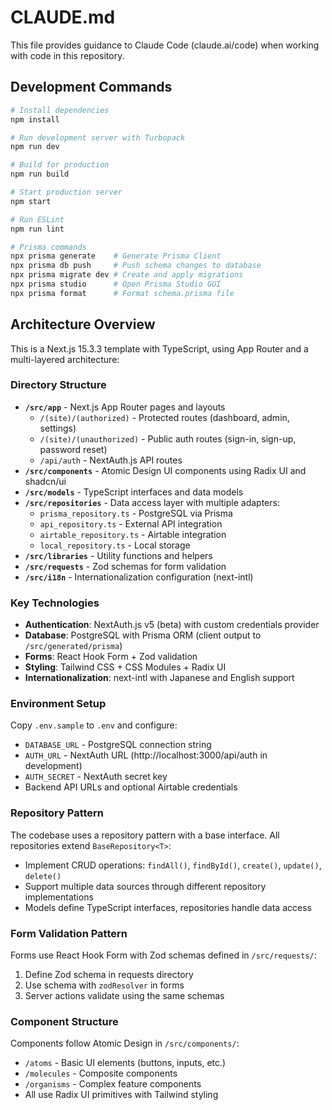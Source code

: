 # CLAUDE.md

This file provides guidance to Claude Code (claude.ai/code) when working with code in this repository.

## Development Commands

```bash
# Install dependencies
npm install

# Run development server with Turbopack
npm run dev

# Build for production
npm run build

# Start production server
npm start

# Run ESLint
npm run lint

# Prisma commands
npx prisma generate    # Generate Prisma Client
npx prisma db push     # Push schema changes to database
npx prisma migrate dev # Create and apply migrations
npx prisma studio      # Open Prisma Studio GUI
npx prisma format      # Format schema.prisma file
```

## Architecture Overview

This is a Next.js 15.3.3 template with TypeScript, using App Router and a multi-layered architecture:

### Directory Structure
- **`/src/app`** - Next.js App Router pages and layouts
  - `/(site)/(authorized)` - Protected routes (dashboard, admin, settings)
  - `/(site)/(unauthorized)` - Public auth routes (sign-in, sign-up, password reset)
  - `/api/auth` - NextAuth.js API routes
- **`/src/components`** - Atomic Design UI components using Radix UI and shadcn/ui
- **`/src/models`** - TypeScript interfaces and data models
- **`/src/repositories`** - Data access layer with multiple adapters:
  - `prisma_repository.ts` - PostgreSQL via Prisma
  - `api_repository.ts` - External API integration
  - `airtable_repository.ts` - Airtable integration
  - `local_repository.ts` - Local storage
- **`/src/libraries`** - Utility functions and helpers
- **`/src/requests`** - Zod schemas for form validation
- **`/src/i18n`** - Internationalization configuration (next-intl)

### Key Technologies
- **Authentication**: NextAuth.js v5 (beta) with custom credentials provider
- **Database**: PostgreSQL with Prisma ORM (client output to `/src/generated/prisma`)
- **Forms**: React Hook Form + Zod validation
- **Styling**: Tailwind CSS + CSS Modules + Radix UI
- **Internationalization**: next-intl with Japanese and English support

### Environment Setup
Copy `.env.sample` to `.env` and configure:
- `DATABASE_URL` - PostgreSQL connection string
- `AUTH_URL` - NextAuth URL (http://localhost:3000/api/auth in development)
- `AUTH_SECRET` - NextAuth secret key
- Backend API URLs and optional Airtable credentials

### Repository Pattern
The codebase uses a repository pattern with a base interface. All repositories extend `BaseRepository<T>`:
- Implement CRUD operations: `findAll()`, `findById()`, `create()`, `update()`, `delete()`
- Support multiple data sources through different repository implementations
- Models define TypeScript interfaces, repositories handle data access

### Form Validation Pattern
Forms use React Hook Form with Zod schemas defined in `/src/requests/`:
1. Define Zod schema in requests directory
2. Use schema with `zodResolver` in forms
3. Server actions validate using the same schemas

### Component Structure
Components follow Atomic Design in `/src/components/`:
- `/atoms` - Basic UI elements (buttons, inputs, etc.)
- `/molecules` - Composite components
- `/organisms` - Complex feature components
- All use Radix UI primitives with Tailwind styling